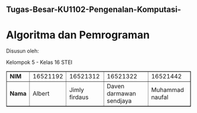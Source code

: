## Tugas-Besar-KU1102-Pengenalan-Komputasi-
# Algoritma dan Pemrograman

<p>Disusun oleh:</p>
<p>Kelompok 5 - Kelas 16 STEI</p>
<table border = "1">
  <tr>
    <td><b>NIM</b></td>
    <td>16521192</td>
    <td>16521312</td>
    <td>16521322</td>
    <td>16521442</td>
  </tr>
  <tr>
    <td><b>Nama</b></td>
    <td>Albert</td>
    <td>Jimly firdaus</td>
    <td>Daven darmawan sendjaya</td>
    <td>Muhammad naufal</td>
  </tr>
</table>
